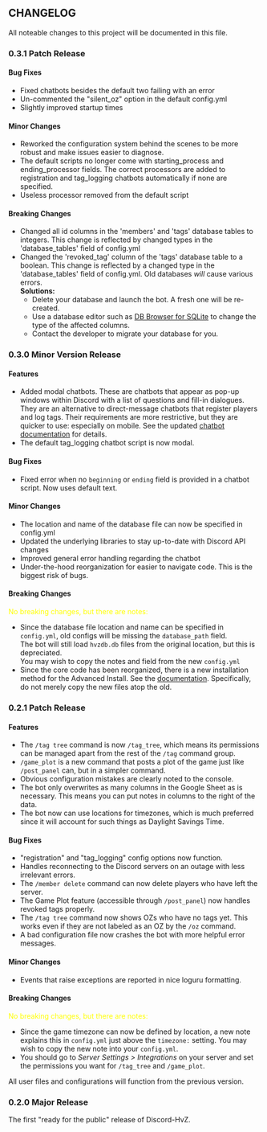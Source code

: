 ## CHANGELOG

All noteable changes to this project will be documented in this file.

### 0.3.1 Patch Release

#### Bug Fixes

- Fixed chatbots besides the default two failing with an error
- Un-commented the "silent_oz" option in the default config.yml
- Slightly improved startup times

#### Minor Changes

- Reworked the configuration system behind the scenes to be more robust and make issues easier to diagnose.
- The default scripts no longer come with starting_process and ending_processor fields. 
  The correct processors are added to registration and tag_logging chatbots automatically if none are specified.
- Useless processor removed from the default script

#### Breaking Changes

- Changed all id columns in the 'members' and 'tags' database tables to integers. 
This change is reflected by changed types in the 'database_tables' field of config.yml
- Changed the 'revoked_tag' column of the 'tags' database table to a boolean.
This change is reflected by a changed type in the 'database_tables' field of config.yml.
Old databases *will* cause various errors.  
**Solutions:**
  - Delete your database and launch the bot. A fresh one will be re-created.
  - Use a database editor such as [DB Browser for SQLite](https://sqlitebrowser.org/) to change the
  type of the affected columns.
  - Contact the developer to migrate your database for you.

### 0.3.0 Minor Version Release

#### Features

- Added modal chatbots. These are chatbots that appear as pop-up windows within Discord with a list of questions and fill-in dialogues.
They are an alternative to direct-message chatbots that register players and log tags.
Their requirements are more restrictive, but they are quicker to use: especially on mobile.
See the updated [chatbot documentation](https://conner-anderson.github.io/discord-hvz-docs/0.3.0/customized_chatbots/) for details.
- The default tag_logging chatbot script is now modal.

#### Bug Fixes
- Fixed error when no `beginning` or `ending` field is provided in a chatbot script. Now uses default text.

#### Minor Changes

- The location and name of the database file can now be specified in config.yml
- Updated the underlying libraries to stay up-to-date with Discord API changes
- Improved general error handling regarding the chatbot
- Under-the-hood reorganization for easier to navigate code. This is the biggest risk of bugs.

#### Breaking Changes

<font color="yellow"> No breaking changes, but there are notes: </font> 

- Since the database file location and name can be specified in `config.yml`, old configs will be missing the `database_path` field.  
The bot will still load `hvzdb.db` files from the original location, but this is depreciated.  
You may wish to copy the notes and field from the new `config.yml`
- Since the core code has been reorganized, there is a new installation method for the Advanced Install. See the [documentation](https://conner-anderson.github.io/discord-hvz-docs/0.3.0/installation/#updating).
Specifically, do not merely copy the new files atop the old. 

### 0.2.1 Patch Release

#### Features

- The `/tag tree` command is now `/tag_tree`, which means its permissions can be managed apart from the rest of the `/tag` command group.
- `/game_plot` is a new command that posts a plot of the game just like `/post_panel` can, but in a simpler command.
- Obvious configuration mistakes are clearly noted to the console.
- The bot only overwrites as many columns in the Google Sheet as is necessary. This means you can put notes in columns to the right of the data.
- The bot now can use locations for timezones, which is much preferred since it will account for such things as Daylight Savings Time.

#### Bug Fixes
- "registration" and "tag_logging" config options now function.
- Handles reconnecting to the Discord servers on an outage with less irrelevant errors.
- The `/member delete` command can now delete players who have left the server.
- The Game Plot feature (accessible through `/post_panel`) now handles revoked tags properly.
- The `/tag tree` command now shows OZs who have no tags yet. This works even if they are not labeled as an OZ by the `/oz` command.
- A bad configuration file now crashes the bot with more helpful error messages.

#### Minor Changes

- Events that raise exceptions are reported in nice loguru formatting.
#### Breaking Changes

<font color="yellow"> No breaking changes, but there are notes: </font> 

- Since the game timezone can now be defined by location, a new note explains this in `config.yml` just above the `timezone:` setting. 
You may wish to copy the new note into your `config.yml`.
- You should go to *Server Settings > Integrations* on your server and set the permissions you want for `/tag_tree` and `/game_plot`.

All user files and configurations will function from the previous version.
### 0.2.0 Major Release

The first "ready for the public" release of Discord-HvZ.
